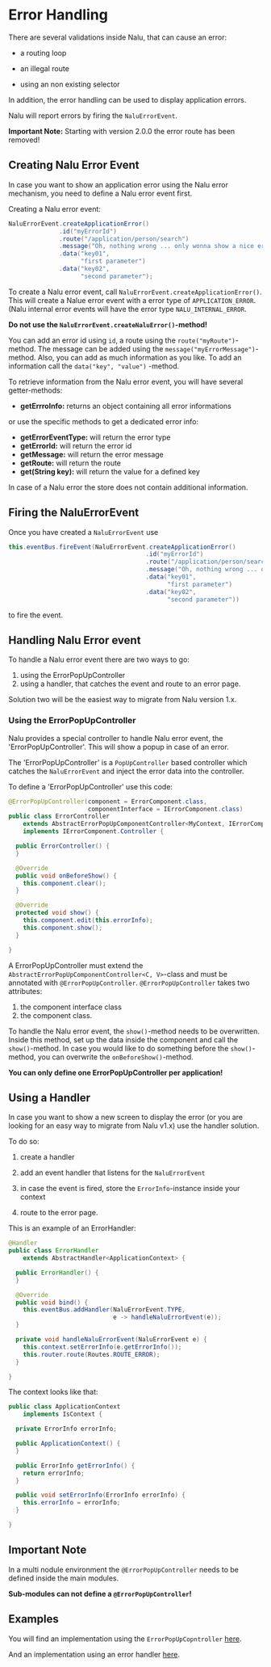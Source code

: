 # Error Handling
There are several validations inside Nalu, that can cause an error:

* a routing loop

* an illegal route

* using an non existing selector

In addition, the error handling can be used to display application errors.

Nalu will report errors by firing the `NaluErrorEvent`.

**Important Note:** Starting with version 2.0.0 the error route has been removed!

## Creating Nalu Error Event
In case you want to show an application error using the Nalu error mechanism, you need to define a Nalu error event first.

Creating a Nalu error event:
```java
NaluErrorEvent.createApplicationError()
              .id("myErrorId")
              .route("/application/person/search")
              .message("Oh, nothing wrong ... only wonna show a nice error dialog!")
              .data("key01",
                    "first parameter")
              .data("key02",
                    "second parameter");
```

To create a Nalu error event, call `NaluErrorEvent.createApplicationError()`. This will create a Nalue error event with a error type of `APPLICATION_ERROR`. (Nalu internal error events will have the error type `NALU_INTERNAL_ERROR`.

**Do not use the `NaluErrorEvent.createNaluError()`-method!**

You can add an error id using `id`, a route using the `route("myRoute")`-method. The message can be added using the `message("myErrorMessage")`-method. Also, you can add as much information as you like. To add an information call the `data("key", "value")` -method.

To retrieve information from the Nalu error event, you will have several getter-methods:

* **getErrroInfo:** returns an object containing all error informations

or use the specific methods to get a dedicated error info:

* **getErrorEventType:** will return the error type
* **getErrorId:** will return the error id
* **getMessage:** will return the error message
* **getRoute:** will return the route
* **get(String key):** will return the value for a defined key

In case of a Nalu error the store does not contain additional information.

## Firing the NaluErrorEvent
Once you have created a `NaluErrorEvent` use
```java
this.eventBus.fireEvent(NaluErrorEvent.createApplicationError()
                                      .id("myErrorId")
                                      .route("/application/person/search")
                                      .message("Oh, nothing wrong ... only wonna show a nice error dialog!")
                                      .data("key01",
                                            "first parameter")
                                      .data("key02",
                                            "second parameter"))
```
to fire the event.

## Handling Nalu Error event
To handle a Nalu error event there are two ways to go:

1. using the ErrorPopUpController
2. using a handler, that catches the event and route to an error page.

Solution two will be the easiest way to migrate from Nalu version 1.x.

### Using the ErrorPopUpController
Nalu provides a special controller to handle Nalu error event, the 'ErrorPopUpController'. This will show a popup in case of an error.

The 'ErrorPopUpController' is a `PopUpController` based controller which catches the `NaluErrorEvent` and inject the error data into the controller.

To define a 'ErrorPopUpController' use this code:
```java
@ErrorPopUpController(component = ErrorComponent.class,
                      componentInterface = IErrorComponent.class)
public class ErrorController
    extends AbstractErrorPopUpComponentController<MyContext, IErrorComponent>
    implements IErrorComponent.Controller {

  public ErrorController() {
  }

  @Override
  public void onBeforeShow() {
    this.component.clear();
  }

  @Override
  protected void show() {
    this.component.edit(this.errorInfo);
    this.component.show();
  }

}
```
A ErrorPopUpController must extend the `AbstractErrorPopUpComponentController<C, V>`-class and must be annotated with `@ErrorPopUpController`. `@ErrorPopUpController` takes two attributes:

1. the component interface class
2. the component class.

To handle the Nalu error event, the `show()`-method needs to be overwritten. Inside this method, set up the data inside the component and call the `show()`-method. In case you would like to do something before the `show()`-method, you can overwrite the  `onBeforeShow()`-method.

**You can only define one ErrorPopUpController per application!**

## Using a Handler
In case you want to show a new screen to display the error (or you are looking for an easy way to migrate from Nalu v1.x) use the handler solution.

To do so:

1. create a handler

2. add an event handler that listens for the `NaluErrorEvent`

3. in case the event is fired, store the `ErrorInfo`-instance inside your context

4. route to the error page.

This is an example of an ErrorHandler:
```java
@Handler
public class ErrorHandler
    extends AbstractHandler<ApplicationContext> {

  public ErrorHandler() {
  }

  @Override
  public void bind() {
    this.eventBus.addHandler(NaluErrorEvent.TYPE,
                             e -> handleNaluErrorEvent(e));
  }

  private void handleNaluErrorEvent(NaluErrorEvent e) {
    this.context.setErrorInfo(e.getErrorInfo());
    this.router.route(Routes.ROUTE_ERROR);
  }

}
```
The context looks like that:
```java
public class ApplicationContext
    implements IsContext {

  private ErrorInfo errorInfo;

  public ApplicationContext() {
  }

  public ErrorInfo getErrorInfo() {
    return errorInfo;
  }

  public void setErrorInfo(ErrorInfo errorInfo) {
    this.errorInfo = errorInfo;
  }

}
```

## Important Note
In a multi nodule environment the `@ErrorPopUpController` needs to be defined inside the main modules.

**Sub-modules can not define a `@ErrorPopUpController`!**

## Examples
You will find an implementation using the `ErrorPopUpCopntroller` [here](todo).

And an implementation using an error handler [here](todo).
